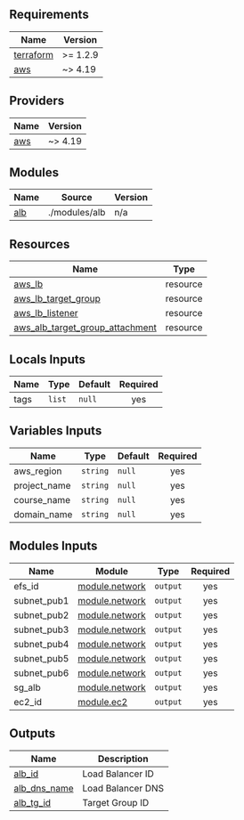 ## Requirements

| Name | Version |
|------|---------|
| <a name="requirement_terraform"></a> [terraform](#requirement\_terraform) | >= 1.2.9 |
| <a name="requirement_aws"></a> [aws](#requirement\_aws) | ~> 4.19 |

## Providers

| Name | Version |
|------|---------|
| <a name="provider_aws"></a> [aws](#provider\_aws) | ~> 4.19 |

## Modules

| Name | Source | Version |
|------|--------|---------|
| <a name="module_alb"></a> [alb](#module\alb) | ./modules/alb | n/a |

## Resources

| Name | Type |
|------|------|
| [aws_lb](https://registry.terraform.io/providers/hashicorp/aws/latest/docs/resources/lb) | resource |
| [aws_lb_target_group](https://registry.terraform.io/providers/hashicorp/aws/latest/docs/resources/lb_target_group) | resource |
| [aws_lb_listener](https://registry.terraform.io/providers/hashicorp/aws/latest/docs/resources/lb_listener) | resource |
| [aws_alb_target_group_attachment](https://registry.terraform.io/providers/hashicorp/aws/latest/docs/resources/lb_target_group_attachment) | resource |


## Locals Inputs

| Name | Type | Default | Required |
|------|------|---------|:--------:|
| <a name="tags"></a> tags | `list` | `null` | yes |

## Variables Inputs

| Name | Type | Default | Required |
|------|------|---------|:--------:|
| <a name="aws_region"></a> aws_region | `string` | `null` | yes |
| <a name="project_name"></a> project_name | `string` | `null` | yes |
| <a name="course_name"></a> course_name | `string` | `null` | yes |
| <a name="domain_name"></a> domain_name | `string` | `null` | yes |

## Modules Inputs

| Name | Module | Type | Required |
|------|------|---------|:--------:|
| <a name="vpc_id"></a> efs_id | [module.network](../network/output.tf) | `output` | yes |
| <a name="subnet_pub1"></a> subnet_pub1 | [module.network](../network/output.tf) | `output` | yes |
| <a name="subnet_pub2"></a> subnet_pub2 | [module.network](../network/output.tf) | `output` | yes |
| <a name="subnet_pub3"></a> subnet_pub3 | [module.network](../network/output.tf) | `output` | yes |
| <a name="subnet_pub4"></a> subnet_pub4 | [module.network](../network/output.tf) | `output` | yes |
| <a name="subnet_pub5"></a> subnet_pub5 | [module.network](../network/output.tf)| `output` | yes |
| <a name="subnet_pub6"></a> subnet_pub6 | [module.network](../network/output.tf) | `output` | yes |
| <a name="sg_alb"></a> sg_alb | [module.network](../network/output.tf) | `output` | yes |
| <a name="ec2_id"></a> ec2_id | [module.ec2](../ec2/output.tf) | `output` | yes |

## Outputs

| Name | Description | 
|------|-------------|
| <a name="alb_id"></a> [alb_id](./output.tf) | Load Balancer ID | 
| <a name="alb_dns_name"></a> [alb_dns_name](./output.tf) | Load Balancer DNS |
| <a name="alb_tg_id"></a> [alb_tg_id](./output.tf) | Target Group ID |
